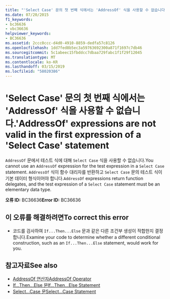 ```yaml
---
title: "'Select Case' 문의 첫 번째 식에서는 'AddressOf' 식을 사용할 수 없습니다."
ms.date: 07/20/2015
f1_keywords:
- bc36636
- vbc36636
helpviewer_keywords:
- BC36636
ms.assetid: 2ccc0ccc-d4d0-4910-8859-dedfa57c8126
ms.openlocfilehash: 1dd7fed8b5ec3a59763692300a871f1697c7db46
ms.sourcegitcommit: 5c1abeec15fbddcc7dbaa729fabc1f1f29f12045
ms.translationtype: MT
ms.contentlocale: ko-KR
ms.lasthandoff: 03/15/2019
ms.locfileid: "58020386"
---
```

# <a name="addressof-expressions-are-not-valid-in-the-first-expression-of-a-select-case-statement"></a><span data-ttu-id="7630c-102">'Select Case' 문의 첫 번째 식에서는 'AddressOf' 식을 사용할 수 없습니다.</span><span class="sxs-lookup"><span data-stu-id="7630c-102">'AddressOf' expressions are not valid in the first expression of a 'Select Case' statement</span></span>
<span data-ttu-id="7630c-103">`AddressOf` 문에서 테스트 식에 대해 `Select Case` 식을 사용할 수 없습니다.</span><span class="sxs-lookup"><span data-stu-id="7630c-103">You cannot use an `AddressOf` expression for the test expression in a `Select Case` statement.</span></span> <span data-ttu-id="7630c-104">`AddressOf` 식이 함수 대리자를 반환하고 `Select Case` 문의 테스트 식이 기본 데이터 형식이어야 합니다.</span><span class="sxs-lookup"><span data-stu-id="7630c-104">`AddressOf` expressions return function delegates, and the test expression of a `Select Case` statement must be an elementary data type.</span></span>  
  
 <span data-ttu-id="7630c-105">**오류 ID:** BC36636</span><span class="sxs-lookup"><span data-stu-id="7630c-105">**Error ID:** BC36636</span></span>  
  
## <a name="to-correct-this-error"></a><span data-ttu-id="7630c-106">이 오류를 해결하려면</span><span class="sxs-lookup"><span data-stu-id="7630c-106">To correct this error</span></span>  
  
-   <span data-ttu-id="7630c-107">코드를 검사하여 `If...Then...Else` 문과 같은 다른 조건부 생성이 적합한지 결정합니다.</span><span class="sxs-lookup"><span data-stu-id="7630c-107">Examine your code to determine whether a different conditional construction, such as an `If...Then...Else` statement, would work for you.</span></span>  
  
## <a name="see-also"></a><span data-ttu-id="7630c-108">참고자료</span><span class="sxs-lookup"><span data-stu-id="7630c-108">See also</span></span>

- [<span data-ttu-id="7630c-109">AddressOf 연산자</span><span class="sxs-lookup"><span data-stu-id="7630c-109">AddressOf Operator</span></span>](../../visual-basic/language-reference/operators/addressof-operator.md)
- [<span data-ttu-id="7630c-110">If...Then...Else 문</span><span class="sxs-lookup"><span data-stu-id="7630c-110">If...Then...Else Statement</span></span>](../../visual-basic/language-reference/statements/if-then-else-statement.md)
- [<span data-ttu-id="7630c-111">Select...Case 문</span><span class="sxs-lookup"><span data-stu-id="7630c-111">Select...Case Statement</span></span>](../../visual-basic/language-reference/statements/select-case-statement.md)
